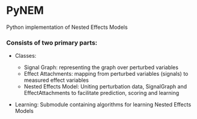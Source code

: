 # PyNEM
Python implementation of Nested Effects Models

### Consists of two primary parts:

- Classes:
	- Signal Graph: representing the graph over perturbed variables
	- Effect Attachments: mapping from perturbed variables (signals) to measured effect variables
	- Nested Effects Model: Uniting perturbation data, SignalGraph and EffectAttachments to facilitate prediction, scoring and learning

- Learning:
Submodule containing algorithms for learning Nested Effects Models
